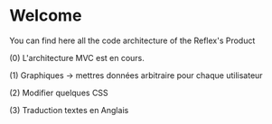 # Welcome

You can find here all the code architecture of the Reflex's Product


(0) L'architecture MVC est en cours.

(1) Graphiques -> mettres données arbitraire pour chaque utilisateur

(2) Modifier quelques CSS

(3) Traduction textes en Anglais
